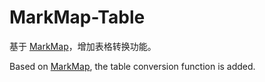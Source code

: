 # MarkMap-Table

基于 [MarkMap](https://github.com/markmap/markmap)，增加表格转换功能。

Based on [MarkMap](https://github.com/markmap/markmap), the table conversion function is added.
